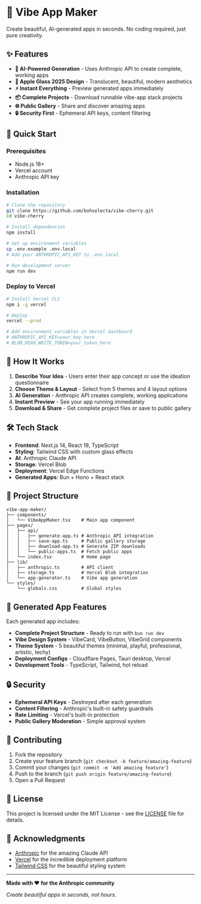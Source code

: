 # 🚀 Vibe App Maker

Create beautiful, AI-generated apps in seconds. No coding required, just pure creativity.

## ✨ Features

- **🤖 AI-Powered Generation** - Uses Anthropic API to create complete, working apps
- **🎨 Apple Glass 2025 Design** - Translucent, beautiful, modern aesthetics
- **⚡ Instant Everything** - Preview generated apps immediately
- **📦 Complete Projects** - Download runnable vibe-app stack projects
- **🌐 Public Gallery** - Share and discover amazing apps
- **🔒 Security First** - Ephemeral API keys, content filtering

## 🚀 Quick Start

### Prerequisites

- Node.js 18+ 
- Vercel account
- Anthropic API key

### Installation

```bash
# Clone the repository
git clone https://github.com/bohselecta/vibe-cherry.git
cd vibe-cherry

# Install dependencies
npm install

# Set up environment variables
cp .env.example .env.local
# Add your ANTHROPIC_API_KEY to .env.local

# Run development server
npm run dev
```

### Deploy to Vercel

```bash
# Install Vercel CLI
npm i -g vercel

# Deploy
vercel --prod

# Add environment variables in Vercel dashboard
# ANTHROPIC_API_KEY=your_key_here
# BLOB_READ_WRITE_TOKEN=your_token_here
```

## 🎯 How It Works

1. **Describe Your Idea** - Users enter their app concept or use the ideation questionnaire
2. **Choose Theme & Layout** - Select from 5 themes and 4 layout options
3. **AI Generation** - Anthropic API creates complete, working applications
4. **Instant Preview** - See your app running immediately
5. **Download & Share** - Get complete project files or save to public gallery

## 🛠️ Tech Stack

- **Frontend**: Next.js 14, React 18, TypeScript
- **Styling**: Tailwind CSS with custom glass effects
- **AI**: Anthropic Claude API
- **Storage**: Vercel Blob
- **Deployment**: Vercel Edge Functions
- **Generated Apps**: Bun + Hono + React stack

## 📁 Project Structure

```
vibe-app-maker/
├── components/
│   └── VibeAppMaker.tsx    # Main app component
├── pages/
│   ├── api/
│   │   ├── generate-app.ts # Anthropic API integration
│   │   ├── save-app.ts     # Public gallery storage
│   │   ├── download-app.ts # Generate ZIP downloads
│   │   └── public-apps.ts  # Fetch public apps
│   └── index.tsx           # Home page
├── lib/
│   ├── anthropic.ts        # API client
│   ├── storage.ts          # Vercel Blob integration
│   └── app-generator.ts    # Vibe app generation
└── styles/
    └── globals.css         # Global styles
```

## 🎨 Generated App Features

Each generated app includes:

- **Complete Project Structure** - Ready to run with `bun run dev`
- **Vibe Design System** - VibeCard, VibeButton, VibeGrid components
- **Theme System** - 5 beautiful themes (minimal, playful, professional, artistic, techy)
- **Deployment Configs** - Cloudflare Pages, Tauri desktop, Vercel
- **Development Tools** - TypeScript, Tailwind, hot reload

## 🔒 Security

- **Ephemeral API Keys** - Destroyed after each generation
- **Content Filtering** - Anthropic's built-in safety guardrails
- **Rate Limiting** - Vercel's built-in protection
- **Public Gallery Moderation** - Simple approval system

## 🤝 Contributing

1. Fork the repository
2. Create your feature branch (`git checkout -b feature/amazing-feature`)
3. Commit your changes (`git commit -m 'Add amazing feature'`)
4. Push to the branch (`git push origin feature/amazing-feature`)
5. Open a Pull Request

## 📄 License

This project is licensed under the MIT License - see the [LICENSE](LICENSE) file for details.

## 🙏 Acknowledgments

- [Anthropic](https://anthropic.com) for the amazing Claude API
- [Vercel](https://vercel.com) for the incredible deployment platform
- [Tailwind CSS](https://tailwindcss.com) for the beautiful styling system

---

**Made with ❤️ for the Anthropic community**

*Create beautiful apps in seconds, not hours.*
